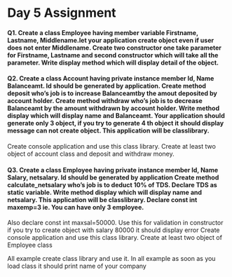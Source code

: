 # Day 5 Assignment

#### Q1. Create a class Employee having member variable Firstname, Lastname, Middlename.let your application create object even if user does not enter Middlename. Create two constructor one take parameter for Firstname, Lastname and second constructor which will take all the parameter. Write display method which will display detail of the object.

#### Q2. Create a class Account having private instance member Id, Name Balanceamt. Id should be generated by application. Create method deposit who’s job is to increase Balanceamtby the amout deposited by account holder. Create method withdraw who’s job is to decrease Balanceamt by the amount  withdrawn by account holder. Write method display which will display name and Balanceamt. Your application should generate only 3 object, if you try to generate 4 th object it should display message can not create object. This application will be classlibrary.
Create console application and use this class library. Create at least two object of account class and deposit and withdraw money.

#### Q3. Create a class Employee having private instance member Id, Name Salary, netsalary.  Id should be generated by application Create method calculate_netsalary who’s job is to deduct 10% of TDS. Declare TDS as static variable. Write method display which will display name and netsalary. This application will be classlibrary. Declare const int maxemp=3 ie. You can have only 3 employee.
Also declare const int maxsal=50000. Use this for validation in constructor if you try to create object with salary 80000 it should display error
Create console application and use this class library. Create at least two object of Employee class 

All example create class library and use it. In all example as soon as you load class it should print name of your company
